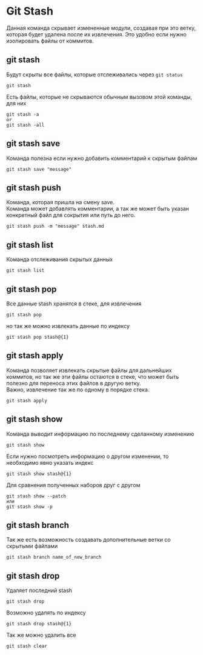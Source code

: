 # Git Stash
Данная команда скрывает измененные модули, создавая при это ветку, которая будет удалена после их извлечения. 
Это удобно если нужно изолировать файлы от коммитов.

## git stash
Будут скрыты все файлы, которые отслеживались через `git status`
```
git stash
```
Есть файлы, которые не скрываются обычным вызовом этой команды, для них
```
git stash -a
or
git stash -all
```

## git stash save
Команда полезна если нужно добавить комментарий к скрытым файлам
```
git stash save "message"
```

## git stash push
Команда, которая пришла на смену save. \
Команда может добавлять комментарии, а так же может быть указан конкретный файл для 
сокрытия или путь до него.
```
git stash push -m "message" stash.md
```

## git stash list
Команда отслеживания скрытых данных
```
git stash list
```

## git stash pop
Все данные stash хранятся в стеке, для извлечения 
```
git stash pop
```
но так же можно извлекать данные по индексу
```
git stash pop stash@{1}
```

## git stash apply
Команда позволяет извлекать скрытые файлы для дальнейших коммитов, 
но так же эти файлы остаются в стеке, что может быть полезно для переноса этих файлов в другую ветку. \
Важно, извлечение так же по одному в порядке стека.
```
git stash apply
```

## git stash show
Команда выводит информацию по последнему сделанному изменению
```
git stash show
```
Если нужно посмотреть информацию о другом изменении, то необходимо явно указать индекс
```
git stash show stash@{1}
```
Для сравнения полученных наборов друг с другом
```
git stash show --patch
или
git stash show -p
```

## git stash branch
Так же есть возможность создавать дополнительные ветки со скрытыми файлами
```
git stash branch name_of_new_branch
```

## git stash drop
Удаляет последний stash
```
git stash drop
```
Возможно удалять по индексу
```
git stash drop stash@{1}
```
Так же можно удалить все
```
git stash clear
```
